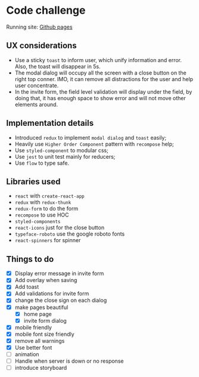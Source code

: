 # Code challenge

Running site: [Github pages](https://ron-liu.github.io/broccoli/)

## UX considerations
- Use a sticky `toast` to inform user, which unify information and error. 
Also, the toast will disappear in 5s.      
- The modal dialog will occupy all the screen with a close button on the right top conner. 
IMO, it can remove all distractions for the user and help user concentrate. 
- In the invite form, the field level validation will display under the field, by doing that, it has enough space to show error and will not move other elements around.
 
## Implementation details
- Introduced `redux` to implement `modal dialog` and `toast` easily; 
- Heavily use `Higher Order Component` pattern with `recompose` help;
- Use `styled-component` to modular css;
- Use `jest` to unit test mainly for reducers;
- Use `flow` to type safe.

## Libraries used
- `react` with `create-react-app`
- `redux` with `redux-thunk`
- `redux-form` to do the form
- `recompose` to use HOC
- `styled-components`
- `react-icons` just for the close button
- `typeface-roboto` use the google roboto fonts
- `react-spinners` for spinner

## Things to do
- [x] Display error message in invite form
- [x] Add overlay when saving
- [x] Add toast
- [x] Add validations for invite form
- [x] change the close sign on each dialog  
- [x] make pages beautiful
  - [x] home page
  - [x] invite form dialog
- [x] mobile friendly 
- [x] mobile font size friendly 
- [x] remove all warnings
- [x] Use better font  
- [ ] animation
- [ ] Handle when server is down or no response
- [ ] introduce storyboard